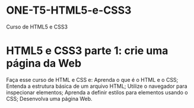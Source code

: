 # ONE-T5-HTML5-e-CSS3
Curso de HTML5 e CSS3

# HTML5 e CSS3 parte 1: crie uma página da Web
Faça esse curso de HTML e CSS e:
Aprenda o que é o HTML e o CSS;
Entenda a estrutura básica de um arquivo HTML;
Utilize o navegador para inspecionar elementos;
Aprenda a definir estilos para elementos usando o CSS;
Desenvolva uma página Web.
